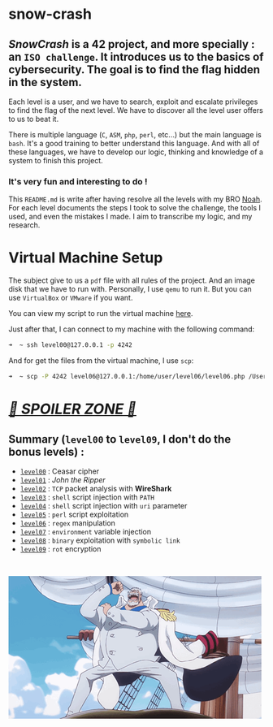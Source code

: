 # snow-crash

## _SnowCrash_ is a 42 project, and more specially : an `ISO challenge`. It introduces us to the basics of cybersecurity. The goal is to find the flag hidden in the system.

Each level is a user, and we have to search, exploit and escalate privileges to find the flag of the next level. We have to discover all the level user offers to us to beat it.

There is multiple language (`C`, `ASM`, `php`, `perl`, etc...) but the main language is `bash`. It's a good training to better understand this language. And with all of these languages, we have to develop our logic, thinking and knowledge of a system to finish this project.

### It's very fun and interesting to do !

This `README.md` is write after having resolve all the levels with my BRO [Noah](https://github.com/noalexan). For each level documents the steps I took to solve the challenge, the tools I used, and even the mistakes I made. I aim to transcribe my logic, and my research.

# Virtual Machine Setup

The subject give to us a `pdf` file with all rules of the project. And an image disk that we have to run with. Personally, I use `qemu` to run it. But you can use `VirtualBox` or `VMware` if you want.

You can view my script to run the virtual machine [here](assets/run.sh).

Just after that, I can connect to my machine with the following command:

```bash
➜  ~ ssh level00@127.0.0.1 -p 4242
```

And for get the files from the virtual machine, I use `scp`:

```bash
➜  ~ scp -P 4242 level06@127.0.0.1:/home/user/level06/level06.php /Users/mayoub/Desktop
```

# _<u>🚨 SPOILER ZONE 🚨</u>_

## Summary (`level00` to `level09`, I don't do the bonus levels) :

- [`level00`](level00/resources/walkthrough_00.md) : Ceasar cipher
- [`level01`](level01/resources/walkthrough_01.md) : _John the Ripper_
- [`level02`](level02/resources/walkthrough_02.md) : `TCP` packet analysis with **WireShark**
- [`level03`](level03/resources/walkthrough_03.md) : `shell` script injection with `PATH`
- [`level04`](level04/resources/walkthrough_04.md) : `shell` script injection with `uri` parameter
- [`level05`](level05/resources/walkthrough_05.md) : `perl` script exploitation
- [`level06`](level06/resources/walkthrough_06.md) : `regex` manipulation
- [`level07`](level07/resources/walkthrough_07.md) : `environment` variable injection
- [`level08`](level08/resources/walkthrough_08.md) : `binary` exploitation with `symbolic link`
- [`level09`](level09/resources/walkthrough_09.md) : `rot` encryption

<br />

![Garp](assets/Garp.gif)

